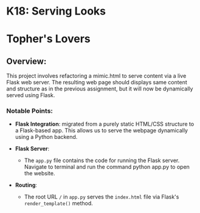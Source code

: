 # K18: Serving Looks
# Topher's Lovers

## Overview:

This project involves refactoring a mimic.html to serve content via a live Flask web server. The resulting web page should displays same content and structure as in the previous assignment, but it will now be dynamically served using Flask.

### Notable Points:

- **Flask Integration**: migrated from a purely static HTML/CSS structure to a Flask-based app. This allows us to serve the webpage dynamically using a Python backend.
  
- **Flask Server**: 
  - The `app.py` file contains the code for running the Flask server. Navigate to terminal and run the command python app.py to open the website.
  
- **Routing**: 
  - The root URL `/` in `app.py` serves the `index.html` file via Flask's `render_template()` method.
